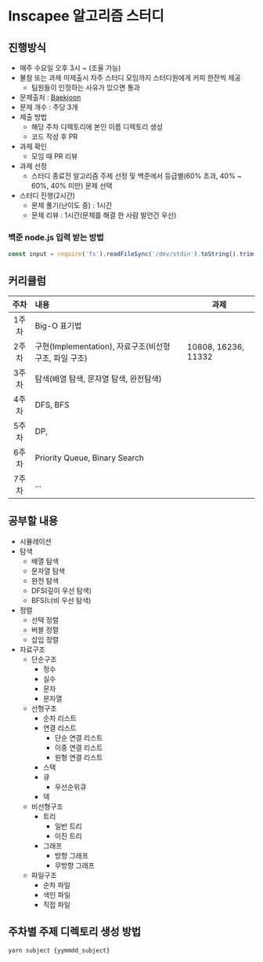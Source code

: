 # Inscapee 알고리즘 스터디

## 진행방식

- 매주 수요일 오후 3시 ~ (조율 가능)
- 불참 또는 과제 미제출시 차주 스터디 모임까지 스터디원에게 커피 한잔씩 제공
  - 팀원들이 인정하는 사유가 있으면 통과
- 문제출처 : [Baekjoon](https://www.acmicpc.net/)
- 문제 개수 : 주당 3개
- 제출 방법
  - 해당 주차 디렉토리에 본인 이름 디렉토리 생성
  - 코드 작성 후 PR
- 과제 확인
  - 모임 때 PR 리뷰
- 과제 선정
  - 스터디 종료전 알고리즘 주제 선정 및 백준에서 등급별(60% 초과, 40% ~ 60%, 40% 미만) 문제 선택
- 스터디 진행(2시간)
  - 문제 풀기(난이도 중) : 1시간
  - 문제 리뷰 : 1시간(문제를 해결 한 사람 발언건 우선)

### 백준 node.js 입력 받는 방법
```javascript
const input = require('fs').readFileSync('/dev/stdin').toString().trim().split('\n');
```

## 커리큘럼

| 주차  | 내용                                                   | 과제 |
| :---: | :----------------------------------------------------- | - |
| 1주차 | Big-O 표기법        | |
| 2주차 | 구현(Implementation), 자료구조(비선형 구조, 파일 구조) | 10808, 16236, 11332|
| 3주차 | 탐색(배열 탐색, 문자열 탐색, 완전탐색)                 | |
| 4주차 | DFS, BFS                                               | |
| 5주차 | DP,                                                    | |
| 6주차 | Priority Queue, Binary Search                          | |
| 7주차 | ...                                                    | |

## 공부할 내용

- 시뮬레이션
- 탐색
  - 배열 탐색
  - 문자열 탐색
  - 완전 탐색
  - DFS(깊이 우선 탐색)
  - BFS(너비 우선 탐색)
- 정렬
  - 선택 정렬
  - 버블 정렬
  - 삽입 정렬
- 자료구조
  - 단순구조
    - 정수
    - 실수
    - 문자
    - 문자열
  - 선형구조
    - 순차 리스트
    - 연결 리스트
      - 단순 연결 리스트
      - 이중 연결 리스트
      - 원형 연결 리스트
    - 스택
    - 큐
      - 우선순위큐
    - 덱
  - 비선형구조
    - 트리
      - 일반 트리
      - 이진 트리
    - 그래프
      - 방향 그래프
      - 무방향 그래프
  - 파일구조
    - 순차 파일
    - 색인 파일
    - 직접 파일

## 주차별 주제 디렉토리 생성 방법

```
yarn subject {yymmdd_subject}
```
